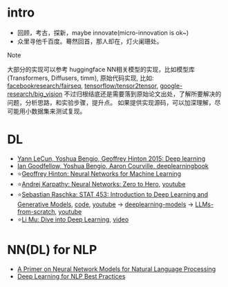 # intro
- 回顾，考古，探新，maybe innovate(micro-innovation is ok~)
- 众里寻他千百度。蓦然回首，那人却在，灯火阑珊处。

> [!NOTE] 
> 大部分的实现可以参考 huggingface NN相关模型的实现，比如模型库(Transformers, Diffusers, timm), 
> 原始代码实现, 比如: [facebookresearch/fairseq](https://github.com/facebookresearch/fairseq), [tensorflow/tensor2tensor](https://github.com/tensorflow/tensor2tensor), [google-research/big_vision](https://github.com/google-research/big_vision)
> 不过归根结底还是需要落到原始论文出处，了解所要解决的问题，分析思路，和实验步骤，提升点。
> 如果提供实现源码，可以加深理解，尽可能用小数据集来测试复现。

# DL
- [Yann LeCun, Yoshua Bengio, Geoffrey Hinton 2015: Deep learning](https://www.cs.toronto.edu/~hinton/absps/NatureDeepReview.pdf)
- [Ian Goodfellow, Yoshua Bengio, Aaron Courville, deeplearningbook](https://www.deeplearningbook.org/)
- ⭐[Geoffrey Hinton: Neural Networks for Machine Learning](https://www.youtube.com/playlist?list=PLLssT5z_DsK_gyrQ_biidwvPYCRNGI3iv)
- ⭐️[Andrej Karpathy: Neural Networks: Zero to Hero](https://github.com/karpathy/nn-zero-to-hero), [youtube](https://www.youtube.com/playlist?list=PLAqhIrjkxbuWI23v9cThsA9GvCAUhRvKZ)
- ⭐[Sebastian Raschka: STAT 453: Introduction to Deep Learning and Generative Models](https://sebastianraschka.com/blog/2021/dl-course.html), [code](https://github.com/rasbt/stat453-deep-learning-ss21), [youtube](https://www.youtube.com/playlist?list=PLTKMiZHVd_2KJtIXOW0zFhFfBaJJilH51) ->  [deeplearning-models](https://github.com/rasbt/deeplearning-models) -> [LLMs-from-scratch](https://github.com/rasbt/LLMs-from-scratch), [youtube](https://www.youtube.com/playlist?list=PLTKMiZHVd_2Licpov-ZK24j6oUnbhiPkm)
- ⭐[Li Mu: Dive into Deep Learning](https://d2l.ai/), [video](https://space.bilibili.com/1567748478)

# NN(DL) for NLP
- [A Primer on Neural Network Models for Natural Language Processing](https://arxiv.org/abs/1510.00726)
- [Deep Learning for NLP Best Practices](https://www.ruder.io/deep-learning-nlp-best-practices/)